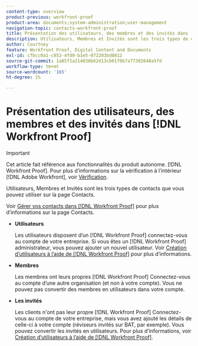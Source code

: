 ```yaml
---
content-type: overview
product-previous: workfront-proof
product-area: documents;system-administration;user-management
navigation-topic: contacts-workfront-proof
title: Présentation des utilisateurs, des membres et des invités dans [!DNL Workfront Proof]
description: Utilisateurs, Membres et Invités sont les trois types de contacts que vous pouvez utiliser sur la page Contacts.
author: Courtney
feature: Workfront Proof, Digital Content and Documents
exl-id: cfbcc0a1-c953-4fd9-b1e5-072203bd0812
source-git-commit: 1a85f2a214036b62d13cb01f0b7a77392648a5fd
workflow-type: tm+mt
source-wordcount: '165'
ht-degree: 1%

---
```


# Présentation des utilisateurs, des membres et des invités dans [!DNL Workfront Proof]

>[!IMPORTANT]
>
>Cet article fait référence aux fonctionnalités du produit autonome. [!DNL Workfront Proof]. Pour plus d’informations sur la vérification à l’intérieur [!DNL Adobe Workfront], voir [Vérification](../../../review-and-approve-work/proofing/proofing.md).

Utilisateurs, Membres et Invités sont les trois types de contacts que vous pouvez utiliser sur la page Contacts.

Voir [Gérer vos contacts dans [!DNL Workfront Proof]](../../../workfront-proof/wp-mnguserscontacts/contacts/manage-contacts.md) pour plus d’informations sur la page Contacts.

* **Utilisateurs**

   Les utilisateurs disposent d’un [!DNL Workfront Proof] connectez-vous au compte de votre entreprise. Si vous êtes un [!DNL Workfront Proof] administrateur, vous pouvez ajouter un nouvel utilisateur. Voir [Création d’utilisateurs à l’aide de [!DNL Workfront Proof]](../../../workfront-proof/wp-mnguserscontacts/users/create-users.md) pour plus d’informations.

* **Membres**

   Les membres ont leurs propres [!DNL Workfront Proof] Connectez-vous au compte d’une autre organisation (et non à votre compte). Vous ne pouvez pas convertir des membres en utilisateurs dans votre compte.

* **Les invités**

   Les clients n&#39;ont pas leur propre [!DNL Workfront Proof] Connectez-vous au compte de votre entreprise, mais vous avez ajouté les détails de celle-ci à votre compte (réviseurs invités sur BAT, par exemple). Vous pouvez convertir les invités en utilisateurs. Pour plus d’informations, voir [Création d’utilisateurs à l’aide de [!DNL Workfront Proof]](../../../workfront-proof/wp-mnguserscontacts/users/create-users.md).
